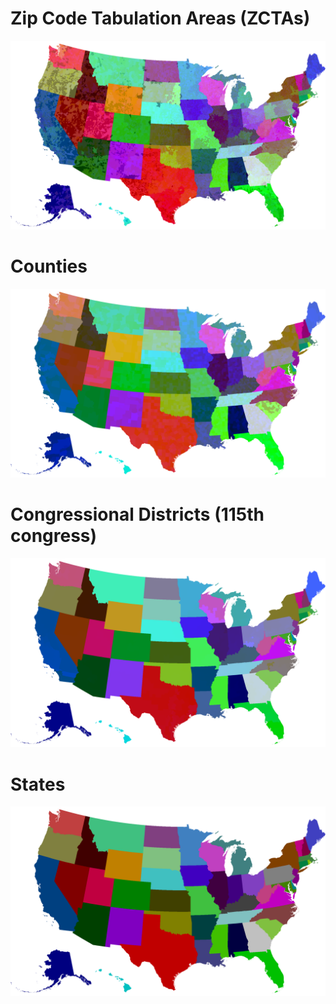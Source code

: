# Zip Code Tabulation Areas (ZCTAs)
[![zip](./zip.cropped.png)](/mkgeo-gallery/viewer/?view=bitmapus/zip)

# Counties
[![county](./county.cropped.png)](/mkgeo-gallery/viewer/?view=bitmapus/county)

# Congressional Districts (115th congress)
[![congressional district](./congress115.cropped.png)](/mkgeo-gallery/viewer/?view=bitmapus/congress115)

# States
[![state](./state.cropped.png)](/mkgeo-gallery/viewer/?view=bitmapus/state)
